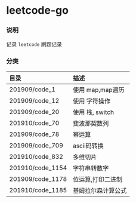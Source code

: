 # leetcode-go

### 说明

记录 `leetcode` 刷题记录

### 分类

| 目录 | 描述 |
|:---|:---|
| 201909/code_1 | 使用 map,map遍历 |
| 201909/code_12 | 使用 字符操作 |
| 201909/code_20 | 使用 栈, switch |
| 201910/code_70 | 斐波那契数列 |
| 201909/code_78 | 幂运算 |
| 201909/code_709 | ascii码转换 |
| 201910/code_832 | 多维切片 |
| 201910/code_1154 | 字符串转数字 |
| 201909/code_1178 | 位运算,打印二进制 |
| 201910/code_1185 | 基姆拉尔森计算公式 |
